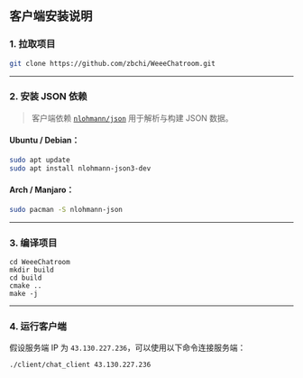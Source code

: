 ## 客户端安装说明

###  1. 拉取项目

```bash
git clone https://github.com/zbchi/WeeeChatroom.git
```

------

### 2. 安装 JSON 依赖

> 客户端依赖 [`nlohmann/json`](https://github.com/nlohmann/json) 用于解析与构建 JSON 数据。

####  Ubuntu / Debian：

```bash
sudo apt update
sudo apt install nlohmann-json3-dev
```

#### Arch / Manjaro：

```bash
sudo pacman -S nlohmann-json
```

------

###  3. 编译项目

```
cd WeeeChatroom
mkdir build
cd build
cmake ..
make -j
```

------

###  4. 运行客户端

假设服务端 IP 为 `43.130.227.236`，可以使用以下命令连接服务端：

```
./client/chat_client 43.130.227.236
```
